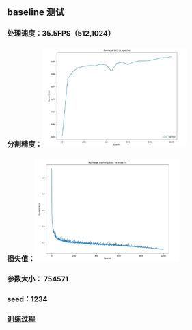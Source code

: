## baseline 测试

### 处理速度：**35.5FPS（512,1024）**

### 分割精度：<img src="实验.assets/image-20201223101055702.png" alt="image-20201223101055702" style="zoom:33%;" />



### 损失值：<img src="实验.assets/image-20201223101140768.png" alt="image-20201223101140768" style="zoom:33%;" />

### 参数大小： 754571

### seed：1234

### [训练过程](..\实验.assets\baseline_log.txt)

